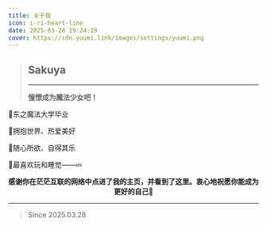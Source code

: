 ```yaml
---
title: 关于我
icon: i-ri-heart-line
date: 2025-03-28 19:24:19
cover: https://cdn.yuumi.link/images/settings/yuumi.png
---
```


> ## Sakuya
> ---
> **憧憬成为魔法少女吧！**

🌸东之魔法大学毕业

🌸拥抱世界、热爱美好

🌸随心所欲、自得其乐

🌸最喜欢玩和睡觉——💤

<div style="text-align: center"><b>感谢你在茫茫互联的网络中点进了我的主页，并看到了这里。衷心地祝愿你能成为更好的自己💛</b></div>

---

<div class="primary">

>Since  2025.03.28

</div>
